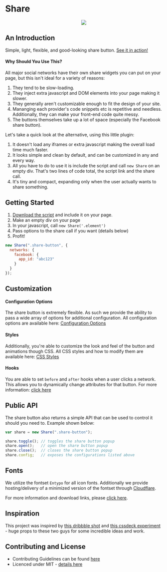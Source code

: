 # Share

<p align="center"><img src="https://i.cloudup.com/RTIOZex9-i.gif" /></p>

## An Introduction

Simple, light, flexible, and good-looking share button. [See it in action!](http://sharebutton.co/)

#### Why Should You Use This?

All major social networks have their own share widgets you can put on your page, but this isn't ideal for a variety of reasons:

1. They tend to be slow-loading.
2. They inject extra javascript and DOM elements into your page making it slower.
3. They generally aren't customizable enough to fit the design of your site.
4. Mananging each provider's code snippets etc is repetitive and needless. Additionally, they can make your front-end code quite messy.
5. The buttons themselves take up a lot of space (especially the Facebook share button).

Let's take a quick look at the alternative, using this little plugin:

1. It doesn't load any iframes or extra javascript making the overall load time much faster.
2. It looks simple and clean by default, and can be customized in any and every way.
3. All you have to do to use it is include the script and call `new Share` on an empty div. That's two lines of code total, the script link and the share call.
4. It's tiny and compact, expanding only when the user actually wants to share something.

## Getting Started

1. [Download the script](https://github.com/carrot/share-button/releases/download/v0.2.0/share.min.js) and include it on your page.
2. Make an empty div on your page
3. In your javascript, call `new Share('.element')`
4. Pass options to the share call if you want (details below)
5. Profit!

```js
new Share(".share-button", {
  networks: {
    facebook: {
      app_id: "abc123"
    }
  }
});
```

## Customization

#### Configuration Options

The share button is extremely flexible. As such we provide the ability to pass a wide array of options for additional configuration. All configuration options are available here: [Configuration Options](https://github.com/carrot/share-button/wiki/Configuration-Options)

#### Styles

Additionally, you're able to customize the look and feel of the button and animations though CSS. All CSS styles and how to modify them are available here: [CSS Styles](https://github.com/carrot/share-button/wiki/CSS-Styles)

#### Hooks

You are able to set `before` and `after` hooks when a user clicks a network. This allows you to dynamically change attributes for that button. For more information: [click here](https://github.com/carrot/share-button/wiki/Network-Hooks)

## Public API

The share button also returns a simple API that can be used to control it should you need to. Example shown below:

```js
var share = new Share(".share-button");

share.toggle(); // toggles the share button popup
share.open();   // open the share button popup
share.close();  // closes the share button popup
share.config;   // exposes the configurations listed above
```

## Fonts

We utilize the fontset `Entypo` for all icon fonts. Additionally we provide hosting/delivery of a minimized version of the fontset through [Cloudflare](http://cloudflare.com).

For more information and download links, please [click here](https://github.com/carrot/share-button/wiki/Fonts).

## Inspiration

This project was inspired by [this dribbble shot](http://dribbble.com/shots/1072278) and [this cssdeck experiment](http://cssdeck.com/labs/css-social-share-button) - huge props to these two guys for some incredible ideas and work.

## Contributing and License

- Contributing Guidelines can be found [here](contributing.md)
- Licenced under MIT - [details here](license.md)

